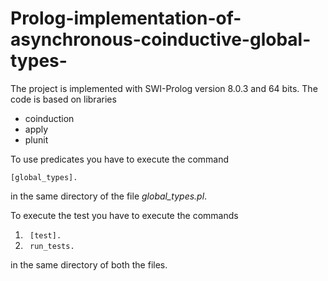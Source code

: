 # Prolog-implementation-of-asynchronous-coinductive-global-types-
The project is implemented with SWI-Prolog version 8.0.3 and 64 bits.
The code is based on libraries
* coinduction
* apply
* plunit

To use predicates you have to execute the command
```
[global_types].
```
in the same directory of the file *global_types.pl*.

To execute the test you have to execute the commands

1. ``` [test].```
1. ``` run_tests.```

in the same directory of both the files.

